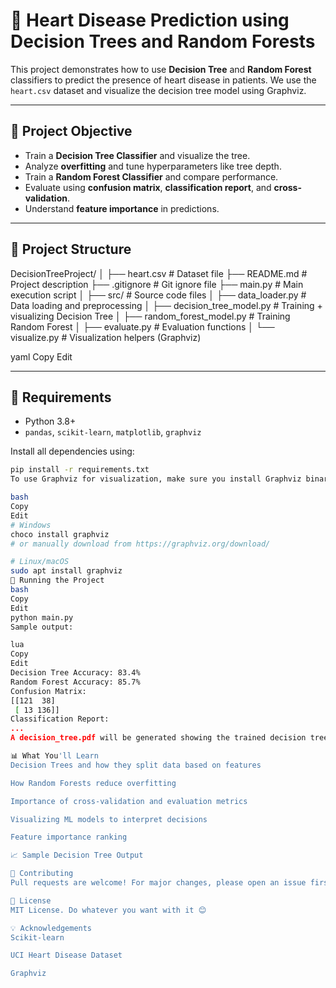 # 🧠 Heart Disease Prediction using Decision Trees and Random Forests

This project demonstrates how to use **Decision Tree** and **Random Forest** classifiers to predict the presence of heart disease in patients. We use the `heart.csv` dataset and visualize the decision tree model using Graphviz.

---

## 📌 Project Objective

- Train a **Decision Tree Classifier** and visualize the tree.
- Analyze **overfitting** and tune hyperparameters like tree depth.
- Train a **Random Forest Classifier** and compare performance.
- Evaluate using **confusion matrix**, **classification report**, and **cross-validation**.
- Understand **feature importance** in predictions.

---

## 📁 Project Structure

DecisionTreeProject/
│
├── heart.csv # Dataset file
├── README.md # Project description
├── .gitignore # Git ignore file
├── main.py # Main execution script
│
├── src/ # Source code files
│ ├── data_loader.py # Data loading and preprocessing
│ ├── decision_tree_model.py # Training + visualizing Decision Tree
│ ├── random_forest_model.py # Training Random Forest
│ ├── evaluate.py # Evaluation functions
│ └── visualize.py # Visualization helpers (Graphviz)

yaml
Copy
Edit

---

## 🔧 Requirements

- Python 3.8+
- `pandas`, `scikit-learn`, `matplotlib`, `graphviz`

Install all dependencies using:

```bash
pip install -r requirements.txt
To use Graphviz for visualization, make sure you install Graphviz binaries:

bash
Copy
Edit
# Windows
choco install graphviz
# or manually download from https://graphviz.org/download/

# Linux/macOS
sudo apt install graphviz
🚀 Running the Project
bash
Copy
Edit
python main.py
Sample output:

lua
Copy
Edit
Decision Tree Accuracy: 83.4%
Random Forest Accuracy: 85.7%
Confusion Matrix:
[[121  38]
 [ 13 136]]
Classification Report:
...
A decision_tree.pdf will be generated showing the trained decision tree.

📊 What You'll Learn
Decision Trees and how they split data based on features

How Random Forests reduce overfitting

Importance of cross-validation and evaluation metrics

Visualizing ML models to interpret decisions

Feature importance ranking

📈 Sample Decision Tree Output

🤝 Contributing
Pull requests are welcome! For major changes, please open an issue first to discuss what you would like to change.

📄 License
MIT License. Do whatever you want with it 😊

💡 Acknowledgements
Scikit-learn

UCI Heart Disease Dataset

Graphviz
